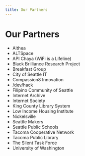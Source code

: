 ```yaml
---
title: Our Partners
---
```


# Our Partners

- Althea
- ALTSpace
- API Chaya (WiFi is a Lifeline)
- Black Brilliance Research Project
- Breakfast Group
- City of Seattle IT
- Compassion8 Innovation
- /dev/hack
- Filipino Community of Seattle
- Internet Archive
- Internet Society
- King County Library System
- Low Income Housing Institute
- Nickelsville
- Seattle Makers
- Seattle Public Schools
- Tacoma Cooperative Network
- Tacoma Public Library
- The Silent Task Force
- University of Washington
